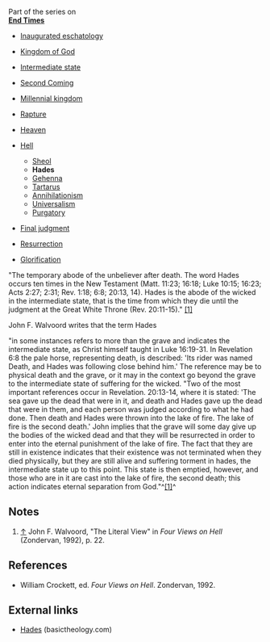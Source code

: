 Part of the series on  
**[End Times](End_times "End times")**
-   [Inaugurated eschatology](Inaugurated_eschatology "Inaugurated eschatology")
-   [Kingdom of God](Kingdom_of_God "Kingdom of God")
-   [Intermediate state](Intermediate_state "Intermediate state")
-   [Second Coming](Second_Coming "Second Coming")
-   [Millennial kingdom](Millennial_kingdom "Millennial kingdom")
-   [Rapture](Rapture "Rapture")
-   [Heaven](Heaven "Heaven")
-   [Hell](Hell "Hell")
    -   [Sheol](Sheol "Sheol")
    -   **Hades**
    -   [Gehenna](Gehenna "Gehenna")
    -   [Tartarus](Tartarus "Tartarus")
    -   [Annihilationism](Annihilationism "Annihilationism")
    -   [Universalism](Universalism "Universalism")
    -   [Purgatory](Purgatory "Purgatory")

-   [Final judgment](Final_judgment "Final judgment")
-   [Resurrection](Resurrection "Resurrection")
-   [Glorification](Glorification "Glorification")

"The temporary abode of the unbeliever after death. The word Hades
occurs ten times in the New Testament (Matt. 11:23; 16:18; Luke
10:15; 16:23; Acts 2:27; 2:31; Rev. 1:18; 6:8; 20:13, 14). Hades is
the abode of the wicked in the intermediate state, that is the time
from which they die until the judgment at the Great White Throne
(Rev. 20:11-15)."
[[1]](http://www.basictheology.com/definitions/Hades/)

John F. Walvoord writes that the term Hades

"in some instances refers to more than the grave and indicates the
intermediate state, as Christ himself taught in Luke 16:19-31. In
Revelation 6:8 the pale horse, representing death, is described:
'Its rider was named Death, and Hades was following close behind
him.' The reference may be to physical death and the grave, or it
may in the context go beyond the grave to the intermediate state of
suffering for the wicked.
"Two of the most important references occur in Revelation.
20:13-14, where it is stated: 'The sea gave up the dead that were
in it, and death and Hades gave up the dead that were in them, and
each person was judged according to what he had done. Then death
and Hades were thrown into the lake of fire. The lake of fire is
the second death.' John implies that the grave will some day give
up the bodies of the wicked dead and that they will be resurrected
in order to enter into the eternal punishment of the lake of fire.
The fact that they are still in existence indicates that their
existence was not terminated when they died physically, but they
are still alive and suffering torment in hades, the intermediate
state up to this point. This state is then emptied, however, and
those who are in it are cast into the lake of fire, the second
death; this action indicates eternal separation from
God."^[[1]](#note-0)^
## Notes

1.  [↑](#ref-0) John F. Walvoord, "The Literal View" in
    *Four Views on Hell* (Zondervan, 1992), p. 22.

## References

-   William Crockett, ed. *Four Views on Hell*. Zondervan, 1992.

## External links

-   [Hades](http://www.basictheology.com/definitions/Hades/)
    (basictheology.com)



